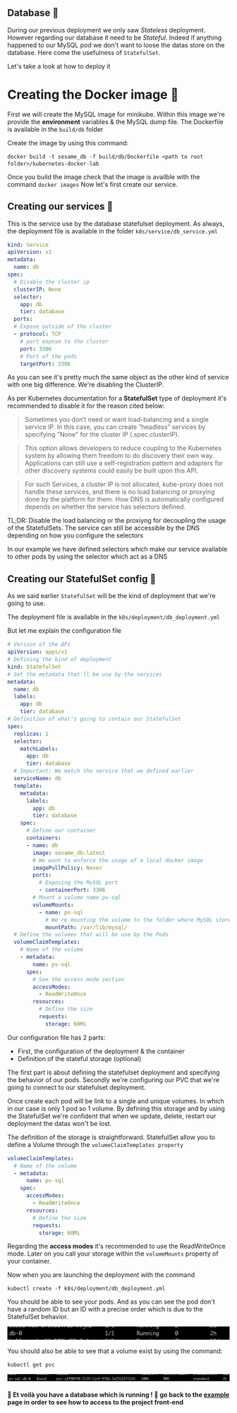 ## Database 💾

During our previous deployment we only saw *Stateless* deployment. However regarding our database it need to be *Stateful*. Indeed if anything happened to our MySQL pod we don't want to loose the datas store on the database.
Here come the usefulness of ```StatefulSet```.

Let's take a look at how to deploy it

# Creating the Docker image 🐣

First we will create the MySQL image for minikube. Within this image we're provide the **environment** variables & the MySQL dump file. The Dockerfile is available in the ```build/db``` folder

Create the image by using this command: 

```shell
docker build -t sesame_db -f build/db/Dockerfile <path to root folder>/kubernetes-docker-lab
```

Once you build the image check that the image is availble with the command ```docker images```
Now let's first create our service.

## Creating our services 🐥

This is the service use by the database statefulset deployment. As always, the deployment file is available in the folder ```k8s/service/db_service.yml```

```yaml
kind: Service
apiVersion: v1
metadata:
  name: db
spec:
  # Disable the cluster ip
  clusterIP: None
  selector:
    app: db
    tier: database
  ports:
  # Expose outside of the cluster
  - protocol: TCP
    # port expose to the cluster
    port: 3306
    # Port of the pods
    targetPort: 3306
```

As you can see it's pretty much the same object as the other kind of service with one big difference. We're disabling the ClusterIP. 

As per Kubernetes documentation for a **StatefulSet** type of deployment it's recommended to disable it for the reason cited below:

> Sometimes you don’t need or want load-balancing and a single service IP. In this case, you can create “headless” services by specifying "None" for the cluster IP (.spec.clusterIP).

> This option allows developers to reduce coupling to the Kubernetes system by allowing them freedom to do discovery their own way. Applications can still use a self-registration pattern and adapters for other discovery systems could easily be built upon this API.

> For such Services, a cluster IP is not allocated, kube-proxy does not handle these services, and there is no load balancing or proxying done by the platform for them. How DNS is automatically configured depends on whether the service has selectors defined.

TL;DR: Disable the load balancing or the proxiyng for decoupling the usage of the StatefulSets. The service can still be accessible by the DNS depending on how you configure the selectors

In our example we have defined selectors which make our service available to other pods by using the selector which act as a DNS

## Creating our StatefulSet config 🐥

As we said earlier ```StatefulSet``` will be the kind of deployment that we're going to use.

The deployment file is available in the ```k8s/deployment/db_deployment.yml```

But let me explain the configuration file

```yaml
# Version of the APi
apiVersion: apps/v1
# Defining the kind of deployment
kind: StatefulSet
# Set the metadata that'll be use by the services
metadata:
  name: db
  labels:
    app: db
    tier: database
# Definition of what's going to contain our StatefulSet
spec:
  replicas: 1
  selector:
    matchLabels:
      app: db
      tier: database
  # Important: We match the service that we defined earlier
  serviceName: db
  template:
    metadata:
      labels:
        app: db
        tier: database
    spec:
      # Define our container
      containers:
      - name: db
        image: sesame_db:latest
        # We want to enforce the usage of a local docker image
        imagePullPolicy: Never
        ports:
          # Exposing the MySQL port
          - containerPort: 3306
        # Mount a volume name pv-sql
        volumeMounts:
          - name: pv-sql
            # We're mounting the volume to the folder where MySQL store the datas
            mountPath: /var/lib/mysql/
  # Define the volumes that will be use by the Pods
  volumeClaimTemplates:
    # Name of the volume
    - metadata: 
        name: pv-sql
      spec:
        # See the access mode section
        accessModes:
          - ReadWriteOnce
        resources:
          # Define the size
          requests:
            storage: 60Mi
```

Our configuration file has 2 parts:

* First, the configuration of the deployment & the container
* Definition of the stateful storage (optional)

The first part is about defining the statefulset deployment and specifying the behavior of our pods. Secondly we're configuring our PVC that we're going to connect to our statefulset deployment.

Once create each pod will be link to a single and unique volumes. In which in our case is only 1 pod so 1 volume.
By defining this storage and by using the StatefulSet we're confident that when we update, delete, restart our deployment the datas won't be lost.

The definition of the storage is straightforward. StatefulSet allow you to define a Volume through the ```volumeClaimTemplates property```

```yaml
volumeClaimTemplates:
  # Name of the volume
  - metadata: 
      name: pv-sql
    spec:
      accessModes:
        - ReadWriteOnce
      resources:
        # Define the size
        requests:
          storage: 60Mi
```

Regarding the **access modes** it's recommended to use the ReadWriteOnce mode.
Later on you call your storage within the ```volumeMounts``` property of your container.

Now when you are launching the deployment with the command

```shell
kubectl create -f k8s/deployment/db_deployment.yml
```

You should be able to see your pods. And as you can see the pod don't have a random ID but an ID with a precise order which is due to the StatefulSet behavior.

![db](../../img/db_pod.png)

You should also be able to see that a volume exist by using the command:

```shell
kubectl get pvc
```

![pvc](../../img/db_pvc.png)

#### 🎉 Et voilà you have a database which is running ! 🎉 go back to the [example](example.md) page in order to see how to access to the project front-end
